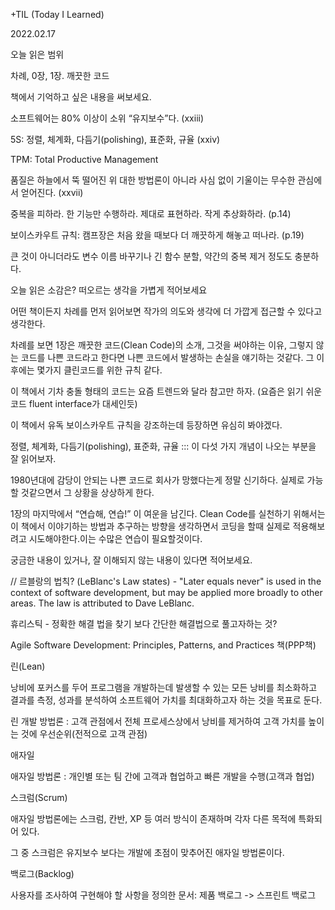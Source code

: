 +TIL (Today I Learned)

2022.02.17

오늘 읽은 범위

차례, 0장, 1장. 깨끗한 코드

책에서 기억하고 싶은 내용을 써보세요.

소프트웨어는 80% 이상이 소위 “유지보수”다. (xxiii)

5S: 정렬, 체계화, 다듬기(polishing), 표준화, 규율 (xxiv)

TPM: Total Productive Management

품질은 하늘에서 뚝 떨어진 위 대한 방법론이 아니라 사심 없이 기울이는 무수한 관심에서 얻어진다. (xxvii)

중복을 피하라. 한 기능만 수행하라. 제대로 표현하라. 작게 추상화하라. (p.14)

보이스카우트 규칙: 캠프장은 처음 왔을 때보다 더 깨끗하게 해놓고 떠나라. (p.19)

큰 것이 아니더라도 변수 이름 바꾸기나 긴 함수 분할, 약간의 중복 제거 정도도 충분하다.

오늘 읽은 소감은? 떠오르는 생각을 가볍게 적어보세요

어떤 책이든지 차례를 먼저 읽어보면 작가의 의도와 생각에 더 가깝게 접근할 수 있다고 생각한다.

차례를 보면 1장은 깨끗한 코드(Clean Code)의 소개, 그것을 써야하는 이유, 그렇지 않는 코드를 나쁜 코드라고 한다면 나쁜 코드에서 발생하는 손실을 얘기하는 것같다. 그 이후에는 몇가지 클린코드를 위한 규칙 같다.

이 책에서 기차 충돌 형태의 코드는 요즘 트렌드와 달라 참고만 하자. (요즘은 읽기 쉬운 코드 fluent interface가 대세인듯)

이 책에서 유독 보이스카우트 규칙을 강조하는데 등장하면 유심히 봐야겠다.

정렬, 체계화, 다듬기(polishing), 표준화, 규율 ::: 이 다섯 가지 개념이 나오는 부분을 잘 읽어보자.

1980년대에 감당이 안되는 나쁜 코드로 회사가 망했다는게 정말 신기하다. 실제로 가능할 것같으면서 그 상황을 상상하게 한다.

1장의 마지막에서 “연습해, 연습!” 이 여운을 남긴다. Clean Code를 실천하기 위해서는 이 책에서 이야기하는 방법과 추구하는 방향을 생각하면서 코딩을 할때 실제로 적용해보려고 시도해야한다.이는 수많은 연습이 필요할것이다.

궁금한 내용이 있거나, 잘 이해되지 않는 내용이 있다면 적어보세요.

// 르블랑의 법칙? (LeBlanc's Law states) - "Later equals never" is used in the context of software development, but may be applied more broadly to other areas. The law is attributed to Dave LeBlanc.

휴리스틱 - 정확한 해결 법을 찾기 보다 간단한 해결법으로 풀고자하는 것?

Agile Software Development: Principles, Patterns, and Practices 책(PPP책)

린(Lean)

낭비에 포커스를 두어 프로그램을 개발하는데 발생할 수 있는 모든 낭비를 최소화하고 결과를 측정, 성과를 분석하여 소프트웨어 가치를 최대화하고자 하는 것을 목표로 둔다.

린 개발 방법론 : 고객 관점에서 전체 프로세스상에서 낭비를 제거하여 고객 가치를 높이는 것에 우선순위(전적으로 고객 관점)

애자일

애자일 방법론 : 개인별 또는 팀 간에 고객과 협업하고 빠른 개발을 수행(고객과 협업)

스크럼(Scrum)

애자일 방법론에는 스크럼, 칸반, XP 등 여러 방식이 존재하며 각자 다른 목적에 특화되어 있다.

그 중 스크럼은 유지보수 보다는 개발에 초점이 맞추어진 애자일 방법론이다.

백로그(Backlog)

사용자를 조사하여 구현해야 할 사항을 정의한 문서: 제품 백로그 -> 스프린트 백로그
